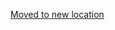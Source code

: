[Moved to new location](https://github.com/DataTalksClub/machine-learning-zoomcamp/blob/master/cohorts/2021/01-intro/homework.md)